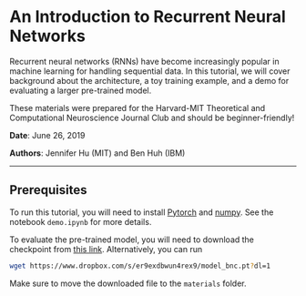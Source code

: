 # An Introduction to Recurrent Neural Networks

Recurrent neural networks (RNNs) have become increasingly popular in machine learning for handling sequential data. In this tutorial, we will cover background about the architecture, a toy training example, and a demo for evaluating a larger pre-trained model.

These materials were prepared for the Harvard-MIT Theoretical and Computational Neuroscience Journal Club and should be beginner-friendly!

**Date**: June 26, 2019

**Authors**: Jennifer Hu (MIT) and Ben Huh (IBM)

---

## Prerequisites

To run this tutorial, you will need to install [Pytorch](https://pytorch.org/) and [numpy](https://www.numpy.org/). See the notebook `demo.ipynb` for more details.

To evaluate the pre-trained model, you will need to download the checkpoint from [this link](https://www.dropbox.com/s/er9exdbwun4rex9/model_bnc.pt?dl=1).
Alternatively, you can run
```bash
wget https://www.dropbox.com/s/er9exdbwun4rex9/model_bnc.pt?dl=1
```

Make sure to move the downloaded file to the `materials` folder.
